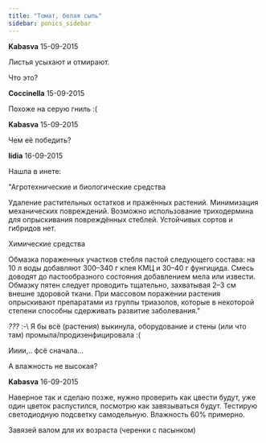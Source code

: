 ```yaml
---
title: "Томат, белая сыпь"
sidebar: ponics_sidebar
---
```


**Kabasva** 15-09-2015

Листья усыхают и отмирают.

Что это?



**Coccinella** 15-09-2015

Похоже на серую гниль :(


**Kabasva** 15-09-2015

Чем её победить?


**lidia** 16-09-2015

Нашла в инете:

"Агротехнические и биологические средства

Удаление растительных остатков и пражённых растений. Минимизация механических повреждений. Возможно использование триходермина для опрыскивания повреждённых стеблей. Устойчивых сортов и гибридов нет.

Химические средства

Обмазка пораженных участков стебля пастой следующего состава: на 10 л воды добавляют 300–340 г клея КМЦ и 30–40 г фунгицида. Смесь доводят до пастообразного состояния добавлением мела или извести. Обмазку пятен следует проводить тщательно, захватывая 2–3 см внешне здоровой ткани. При массовом поражении растения опрыскивают препаратами из группы триазолов, которые в некоторой степени способны сдерживать развитие заболевания."

*???* :-\ Я бы всё (растения) выкинула, оборудование и стены (или что там) промыла/продизенфицировала :(

Ииии,.. фсё сначала...

А влажность не высокая?


**Kabasva** 16-09-2015

Наверное так и сделаю позже, нужно проверить как цвести будут, уже один цветок распустился, посмотрю как завязываться будут. Тестирую светодиодную подсветку самодельную. Влажность 60% примерно.

Завязей валом для их возраста (черенки с пасынком)



